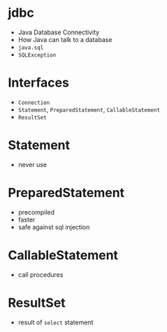 # jdbc
* Java Database Connectivity
* How Java can talk to a database
* `java.sql`
* `SQLException`

# Interfaces
* `Connection`
* `Statement`, `PreparedStatement`, `CallableStatement`
* `ResultSet`

# Statement
* never use

# PreparedStatement
* precompiled
* faster
* safe against sql injection

# CallableStatement
* call procedures

# ResultSet
* result of `select` statement
